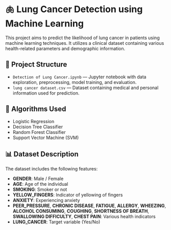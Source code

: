 # 🫁 Lung Cancer Detection using Machine Learning

This project aims to predict the likelihood of lung cancer in patients using machine learning techniques. It utilizes a clinical dataset containing various health-related parameters and demographic information.

## 📁 Project Structure

- `Detection of Lung Cancer.ipynb` — Jupyter notebook with data exploration, preprocessing, model training, and evaluation.
- `lung cancer dataset.csv` — Dataset containing medical and personal information used for prediction.

## 🧠 Algorithms Used

- Logistic Regression
- Decision Tree Classifier
- Random Forest Classifier
- Support Vector Machine (SVM)

## 📊 Dataset Description

The dataset includes the following features:

- **GENDER**: Male / Female  
- **AGE**: Age of the individual  
- **SMOKING**: Smoker or not  
- **YELLOW_FINGERS**: Indicator of yellowing of fingers  
- **ANXIETY**: Experiencing anxiety  
- **PEER_PRESSURE**, **CHRONIC DISEASE**, **FATIGUE**, **ALLERGY**, **WHEEZING**, **ALCOHOL CONSUMING**, **COUGHING**, **SHORTNESS OF BREATH**, **SWALLOWING DIFFICULTY**, **CHEST PAIN**: Various health indicators  
- **LUNG_CANCER**: Target variable (Yes/No)
